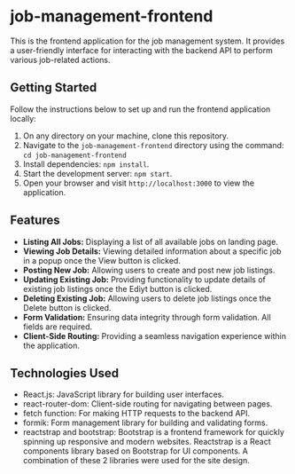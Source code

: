 # job-management-frontend

This is the frontend application for the job management system. It provides a user-friendly interface for interacting with the backend API to perform various job-related actions.

## Getting Started

Follow the instructions below to set up and run the frontend application locally:

1. On any directory on your machine, clone this repository.
2. Navigate to the `job-management-frontend` directory using the command: `cd job-management-frontend`
3. Install dependencies: `npm install`.
4. Start the development server: `npm start`.
5. Open your browser and visit `http://localhost:3000` to view the application.

## Features

- **Listing All Jobs:** Displaying a list of all available jobs on landing page.
- **Viewing Job Details:** Viewing detailed information about a specific job in a popup once the View button is clicked.
- **Posting New Job:** Allowing users to create and post new job listings.
- **Updating Existing Job:** Providing functionality to update details of existing job listings once the Ediyt button is clicked.
- **Deleting Existing Job:** Allowing users to delete job listings once the Delete button is clicked.
- **Form Validation:** Ensuring data integrity through form validation. All fields are required.
- **Client-Side Routing:** Providing a seamless navigation experience within the application.

## Technologies Used

- React.js: JavaScript library for building user interfaces.
- react-router-dom: Client-side routing for navigating between pages.
- fetch function: For making HTTP requests to the backend API.
- formik: Form management library for building and validating forms.
- reactstrap and bootstrap: Bootstrap is a frontend framework for quickly spinning up responsive and modern websites. Reactstrap is a React components library based on Bootstrap for UI components. A combination of these 2 libraries were used for the site design.